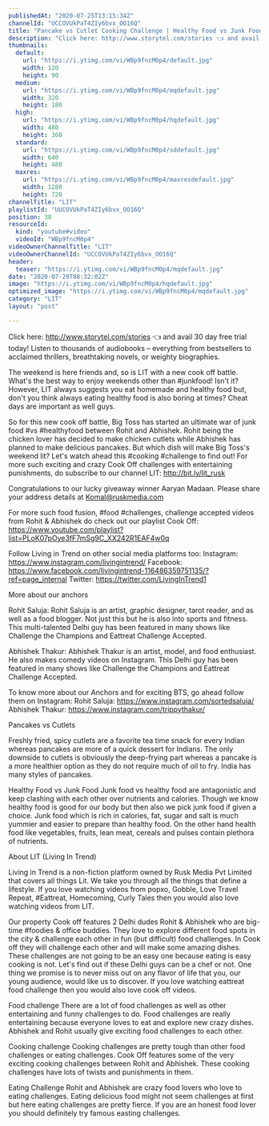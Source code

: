 ```yaml
---
publishedAt: "2020-07-25T13:15:34Z"
channelId: "UCCOVUkPaT4ZIy6bvx_OO16Q"
title: "Pancake vs Cutlet Cooking Challenge | Healthy Food vs Junk Food​  ​[Cook Off#12]"
description: "Click here: http://www.storytel.com/stories 👈 and avail 30 day free trial today!\nListen to thousands of audiobooks – everything from bestsellers to acclaimed thrillers, breathtaking novels, or weighty biographies.\n\nThe weekend is here friends and, so is LIT with a new cook off battle. What's the best way to enjoy weekends other than #junkfood! Isn't it? However, LIT always suggests you eat homemade and healthy food but, don't you think always eating healthy food is also boring at times? Cheat days are important as well guys.\n\nSo for this new cook off battle, Big Toss has started an ultimate war of junk food #vs #healthyfood between Rohit and Abhishek. Rohit being the chicken lover has decided to make chicken cutlets while Abhishek has planned to make delicious pancakes. But which dish will make Big Toss's weekend lit? Let's watch ahead this #cooking #challenge to find out! For more such exciting and crazy Cook Off challenges with entertaining punishments, do subscribe to our channel LIT: http://bit.ly/lit_rusk\n\nCongratulations to our lucky giveaway winner Aaryan Madaan. Please share your address details at Komal@ruskmedia.com\n\nFor more such food fusion, #food #challenges, challenge accepted videos from Rohit & Abhishek do check out our playlist Cook Off: https://www.youtube.com/playlist?list=PLoK07pOye3fF7mSg9C_XX242R1EAF4w0q\n\nFollow Living in Trend on other social media platforms too: Instagram: https://www.instagram.com/livingintrend/ Facebook: https://www.facebook.com/livingintrend-116486359751135/?ref=page_internal Twitter: https://twitter.com/LivingInTrend1\n\nMore about our anchors\n\nRohit Saluja: Rohit Saluja is an artist, graphic designer, tarot reader, and as well as a food blogger. Not just this but he is also into sports and fitness. This multi-talented Delhi guy has been featured in many shows like Challenge the Champions and Eattreat Challenge Accepted.\n\nAbhishek Thakur: Abhishek Thakur is an artist, model, and food enthusiast. He also makes comedy videos on Instagram. This Delhi guy has been featured in many shows like Challenge the Champions and Eattreat Challenge Accepted.\n\nTo know more about our Anchors and for exciting BTS, go ahead follow them on Instagram: Rohit Saluja: https://www.instagram.com/sortedsaluja/ Abhishek Thakur: https://www.instagram.com/trippythakur/\n\nPancakes vs Cutlets\n\nFreshly fried, spicy cutlets are a favorite tea time snack for every Indian whereas pancakes are more of a quick dessert for Indians. The only downside to cutlets is obviously the deep-frying part whereas a pancake is a more healthier option as they do not require much of oil to fry. India has many styles of pancakes. \n\nHealthy Food vs Junk Food\nJunk food vs healthy food are antagonistic and keep clashing with each other over nutrients and calories. Though we know healthy food is good for our body but then also we pick junk food if given a choice. Junk food which is rich in calories, fat, sugar and salt is much yummier and easier to prepare than healthy food. On the other hand health food like vegetables, fruits, lean meat, cereals and pulses contain plethora of nutrients. \n\nAbout LIT (Living In Trend)\n\nLiving in Trend is a non-fiction platform owned by Rusk Media Pvt Limited that covers all things Lit. We take you through all the things that define a lifestyle. If you love watching videos from popxo, Gobble, Love Travel Repeat, #Eattreat, Homecoming, Curly Tales then you would also love watching videos from LIT.\n\nOur property Cook off features 2 Delhi dudes Rohit & Abhishek who are big-time #foodies & office buddies. They love to explore different food spots in the city & challenge each other in fun (but difficult) food challenges. In Cook off they will challenge each other and will make some amazing dishes. These challenges are not going to be an easy one because eating is easy cooking is not. Let's find out if these Delhi guys can be a chef or not. One thing we promise is to never miss out on any flavor of life that you, our young audience, would like us to discover. If you love watching eattreat food challenge then you would also love cook off videos.\n\nFood challenge\nThere are a lot of food challenges as well as other entertaining and funny challenges to do. Food\nchallenges are really entertaining because everyone loves to eat and explore new crazy dishes. Abhishek and Rohit usually give exciting food challenges to each other.\n\nCooking challenge\nCooking challenges are pretty tough than other food challenges or eating challenges. Cook Off features some of the very exciting cooking challenges between Rohit and Abhishek. These cooking challenges have lots of twists and punishments in them.\n\nEating Challenge\nRohit and Abhishek are crazy food lovers who love to eating challenges. Eating delicious food might not seem challenges at first but here eating challenges are pretty fierce. If you are an honest food lover you should definitely try famous easting challenges."
thumbnails:
  default:
    url: "https://i.ytimg.com/vi/WBp9fncM0p4/default.jpg"
    width: 120
    height: 90
  medium:
    url: "https://i.ytimg.com/vi/WBp9fncM0p4/mqdefault.jpg"
    width: 320
    height: 180
  high:
    url: "https://i.ytimg.com/vi/WBp9fncM0p4/hqdefault.jpg"
    width: 480
    height: 360
  standard:
    url: "https://i.ytimg.com/vi/WBp9fncM0p4/sddefault.jpg"
    width: 640
    height: 480
  maxres:
    url: "https://i.ytimg.com/vi/WBp9fncM0p4/maxresdefault.jpg"
    width: 1280
    height: 720
channelTitle: "LIT"
playlistId: "UUCOVUkPaT4ZIy6bvx_OO16Q"
position: 38
resourceId:
  kind: "youtube#video"
  videoId: "WBp9fncM0p4"
videoOwnerChannelTitle: "LIT"
videoOwnerChannelId: "UCCOVUkPaT4ZIy6bvx_OO16Q"
header:
  teaser: "https://i.ytimg.com/vi/WBp9fncM0p4/mqdefault.jpg"
date: "2020-07-29T08:32:02Z"
image: "https://i.ytimg.com/vi/WBp9fncM0p4/hqdefault.jpg"
optimized_image: "https://i.ytimg.com/vi/WBp9fncM0p4/mqdefault.jpg"
category: "LIT"
layout: "post"

---
```

Click here: http://www.storytel.com/stories 👈 and avail 30 day free trial today!
Listen to thousands of audiobooks – everything from bestsellers to acclaimed thrillers, breathtaking novels, or weighty biographies.

The weekend is here friends and, so is LIT with a new cook off battle. What's the best way to enjoy weekends other than #junkfood! Isn't it? However, LIT always suggests you eat homemade and healthy food but, don't you think always eating healthy food is also boring at times? Cheat days are important as well guys.

So for this new cook off battle, Big Toss has started an ultimate war of junk food #vs #healthyfood between Rohit and Abhishek. Rohit being the chicken lover has decided to make chicken cutlets while Abhishek has planned to make delicious pancakes. But which dish will make Big Toss's weekend lit? Let's watch ahead this #cooking #challenge to find out! For more such exciting and crazy Cook Off challenges with entertaining punishments, do subscribe to our channel LIT: http://bit.ly/lit_rusk

Congratulations to our lucky giveaway winner Aaryan Madaan. Please share your address details at Komal@ruskmedia.com

For more such food fusion, #food #challenges, challenge accepted videos from Rohit & Abhishek do check out our playlist Cook Off: https://www.youtube.com/playlist?list=PLoK07pOye3fF7mSg9C_XX242R1EAF4w0q

Follow Living in Trend on other social media platforms too: Instagram: https://www.instagram.com/livingintrend/ Facebook: https://www.facebook.com/livingintrend-116486359751135/?ref=page_internal Twitter: https://twitter.com/LivingInTrend1

More about our anchors

Rohit Saluja: Rohit Saluja is an artist, graphic designer, tarot reader, and as well as a food blogger. Not just this but he is also into sports and fitness. This multi-talented Delhi guy has been featured in many shows like Challenge the Champions and Eattreat Challenge Accepted.

Abhishek Thakur: Abhishek Thakur is an artist, model, and food enthusiast. He also makes comedy videos on Instagram. This Delhi guy has been featured in many shows like Challenge the Champions and Eattreat Challenge Accepted.

To know more about our Anchors and for exciting BTS, go ahead follow them on Instagram: Rohit Saluja: https://www.instagram.com/sortedsaluja/ Abhishek Thakur: https://www.instagram.com/trippythakur/

Pancakes vs Cutlets

Freshly fried, spicy cutlets are a favorite tea time snack for every Indian whereas pancakes are more of a quick dessert for Indians. The only downside to cutlets is obviously the deep-frying part whereas a pancake is a more healthier option as they do not require much of oil to fry. India has many styles of pancakes. 

Healthy Food vs Junk Food
Junk food vs healthy food are antagonistic and keep clashing with each other over nutrients and calories. Though we know healthy food is good for our body but then also we pick junk food if given a choice. Junk food which is rich in calories, fat, sugar and salt is much yummier and easier to prepare than healthy food. On the other hand health food like vegetables, fruits, lean meat, cereals and pulses contain plethora of nutrients. 

About LIT (Living In Trend)

Living in Trend is a non-fiction platform owned by Rusk Media Pvt Limited that covers all things Lit. We take you through all the things that define a lifestyle. If you love watching videos from popxo, Gobble, Love Travel Repeat, #Eattreat, Homecoming, Curly Tales then you would also love watching videos from LIT.

Our property Cook off features 2 Delhi dudes Rohit & Abhishek who are big-time #foodies & office buddies. They love to explore different food spots in the city & challenge each other in fun (but difficult) food challenges. In Cook off they will challenge each other and will make some amazing dishes. These challenges are not going to be an easy one because eating is easy cooking is not. Let's find out if these Delhi guys can be a chef or not. One thing we promise is to never miss out on any flavor of life that you, our young audience, would like us to discover. If you love watching eattreat food challenge then you would also love cook off videos.

Food challenge
There are a lot of food challenges as well as other entertaining and funny challenges to do. Food
challenges are really entertaining because everyone loves to eat and explore new crazy dishes. Abhishek and Rohit usually give exciting food challenges to each other.

Cooking challenge
Cooking challenges are pretty tough than other food challenges or eating challenges. Cook Off features some of the very exciting cooking challenges between Rohit and Abhishek. These cooking challenges have lots of twists and punishments in them.

Eating Challenge
Rohit and Abhishek are crazy food lovers who love to eating challenges. Eating delicious food might not seem challenges at first but here eating challenges are pretty fierce. If you are an honest food lover you should definitely try famous easting challenges.